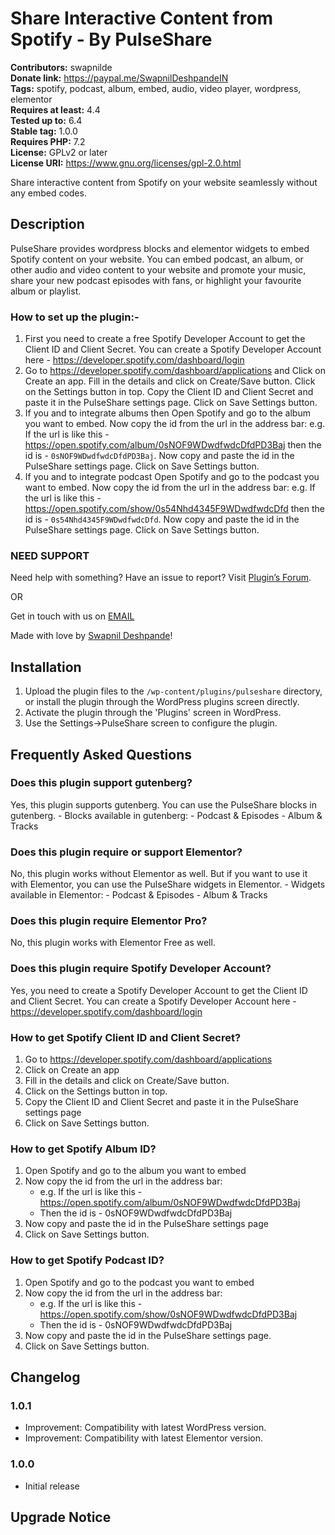 # Share Interactive Content from Spotify - By PulseShare #
**Contributors:** swapnilde  
**Donate link:** https://paypal.me/SwapnilDeshpandeIN  
**Tags:** spotify, podcast, album, embed, audio, video player, wordpress, elementor  
**Requires at least:** 4.4  
**Tested up to:** 6.4  
**Stable tag:** 1.0.0  
**Requires PHP:** 7.2  
**License:** GPLv2 or later  
**License URI:** https://www.gnu.org/licenses/gpl-2.0.html  

Share interactive content from Spotify on your website seamlessly without any embed codes.

## Description ##

PulseShare provides wordpress blocks and elementor widgets to embed Spotify content on your website. You can embed podcast, an album, or other audio and video content to your website and promote your music, share your new podcast episodes with fans, or highlight your favourite album or playlist.

### How to set up the plugin:- ###

1. First you need to create a free Spotify Developer Account to get the Client ID and Client Secret. You can create a Spotify Developer Account here - https://developer.spotify.com/dashboard/login
2. Go to https://developer.spotify.com/dashboard/applications and Click on Create an app. Fill in the details and click on Create/Save button. Click on the Settings button in top. Copy the Client ID and Client Secret and paste it in the PulseShare settings page. Click on Save Settings button.
3. If you and to integrate albums then Open Spotify and go to the album you want to embed. Now copy the id from the url in the address bar: e.g. If the url is like this - https://open.spotify.com/album/0sNOF9WDwdfwdcDfdPD3Baj then the id is - `0sNOF9WDwdfwdcDfdPD3Baj`. Now copy and paste the id in the PulseShare settings page. Click on Save Settings button.
4. If you and to integrate podcast Open Spotify and go to the podcast you want to embed. Now copy the id from the url in the address bar: e.g. If the url is like this - https://open.spotify.com/show/0s54Nhd4345F9WDwdfwdcDfd then the id is - `0s54Nhd4345F9WDwdfwdcDfd`. Now copy and paste the id in the PulseShare settings page. Click on Save Settings button.

### NEED SUPPORT ###
Need help with something? Have an issue to report? Visit [Plugin’s Forum](https://wordpress.org/plugins/pulseshare/ "Plugin’s Forum").

OR

Get in touch with us on [EMAIL](mailto:pulseshare@swapnild.com)

Made with love by [Swapnil Deshpande](https://swapnild.com "Swapnil Deshpande")!

## Installation ##

1. Upload the plugin files to the `/wp-content/plugins/pulseshare` directory, or install the plugin through the WordPress plugins screen directly.
2. Activate the plugin through the 'Plugins' screen in WordPress.
3. Use the Settings->PulseShare screen to configure the plugin.

## Frequently Asked Questions ##

### Does this plugin support gutenberg? ###
Yes, this plugin supports gutenberg. You can use the PulseShare blocks in gutenberg.
    - Blocks available in gutenberg:
        - Podcast & Episodes
        - Album & Tracks

### Does this plugin require or support Elementor? ###
No, this plugin works without Elementor as well. But if you want to use it with Elementor, you can use the PulseShare widgets in Elementor.
    - Widgets available in Elementor:
        - Podcast & Episodes
        - Album & Tracks

### Does this plugin require Elementor Pro? ###
No, this plugin works with Elementor Free as well.

### Does this plugin require Spotify Developer Account? ###
Yes, you need to create a Spotify Developer Account to get the Client ID and Client Secret. You can create a Spotify Developer Account here - https://developer.spotify.com/dashboard/login

### How to get Spotify Client ID and Client Secret? ###
1. Go to https://developer.spotify.com/dashboard/applications
2. Click on Create an app
3. Fill in the details and click on Create/Save button.
4. Click on the Settings button in top.
5. Copy the Client ID and Client Secret and paste it in the PulseShare settings page
6. Click on Save Settings button.

### How to get Spotify Album ID? ###
1. Open Spotify and go to the album you want to embed
2. Now copy the id from the url in the address bar:
    - e.g. If the url is like this - https://open.spotify.com/album/0sNOF9WDwdfwdcDfdPD3Baj
    - Then the id is - 0sNOF9WDwdfwdcDfdPD3Baj
4. Now copy and paste the id in the PulseShare settings page
5. Click on Save Settings button.

### How to get Spotify Podcast ID? ###
1. Open Spotify and go to the podcast you want to embed
2. Now copy the id from the url in the address bar:
    - e.g. If the url is like this - https://open.spotify.com/show/0sNOF9WDwdfwdcDfdPD3Baj
    - Then the id is - 0sNOF9WDwdfwdcDfdPD3Baj
4. Now copy and paste the id in the PulseShare settings page.
5. Click on Save Settings button.


## Changelog ##

### 1.0.1 ###
* Improvement: Compatibility with latest WordPress version.
* Improvement: Compatibility with latest Elementor version.

### 1.0.0 ###
* Initial release

## Upgrade Notice ##